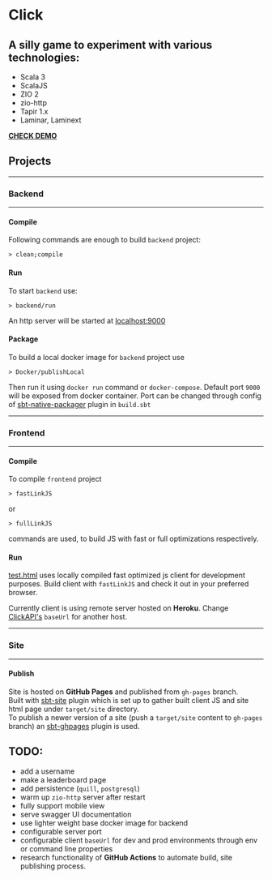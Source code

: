 # Click 
## A silly game to experiment with various technologies:
- Scala 3
- ScalaJS
- ZIO 2
- zio-http
- Tapir 1.x
- Laminar, Laminext

[**CHECK DEMO**](https://ilinandrii.github.io/click/)

## Projects
---
### Backend
---
#### **Compile**
Following commands are enough to build `backend` project:
```
> clean;compile
```

#### **Run**
To start `backend` use:
```
> backend/run
```
An http server will be started at [localhost:9000]()

#### **Package**
To build a local docker image for `backend` project use 
```
> Docker/publishLocal
```
Then run it using `docker run` command or `docker-compose`.
Default port `9000` will be exposed from docker container.
Port can be changed through config of [sbt-native-packager](https://sbt-native-packager.readthedocs.io/en/latest/) plugin in `build.sbt`

---
### Frontend
---
#### **Compile**
To compile `frontend` project
```
> fastLinkJS
```
or
```
> fullLinkJS
```
commands are used, to build JS with fast or full optimizations respectively.<br>

#### **Run**
[test.html](./frontend/src/main/resources/test.html) uses locally compiled fast optimized js client for development purposes. Build client with `fastLinkJS` and check it out in your preferred browser.

Currently client is using remote server hosted on **Heroku**.
Change [ClickAPI's](frontend/src/main/scala/io/github/ilinandrii/click/ClickAPI.scala) `baseUrl` for another host. 

---
### Site
---
#### **Publish**
Site is hosted on **GitHub Pages** and published from `gh-pages` branch.<br>
Built with [sbt-site](https://www.scala-sbt.org/sbt-site/) plugin which is set up to gather built client JS and site html page under `target/site` directory.<br>
To publish a newer version of a site (push a `target/site` content to `gh-pages` branch) an [sbt-ghpages](https://www.scala-sbt.org/sbt-site/publishing.html) plugin is used.

## TODO:
- add a username
- make a leaderboard page
- add persistence (`quill`, `postgresql`)
- warm up `zio-http` server after restart
- fully support mobile view
- serve swagger UI documentation
- use lighter weight base docker image for backend
- configurable server port 
- configurable client `baseUrl` for dev and prod environments through env or command line properties
- research functionality of **GitHub Actions** to automate build, site publishing process.

